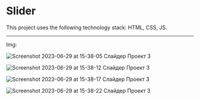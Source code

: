 # Slider
This project uses the following technology stack: HTML, CSS, JS.

---

Img:

![Screenshot 2023-06-29 at 15-38-05 Слайдер Проект 3](https://github.com/ArtLevel/Slider/assets/124143546/fe1294be-6f9a-4565-a024-a92c5be1aefe)

![Screenshot 2023-06-29 at 15-38-12 Слайдер Проект 3](https://github.com/ArtLevel/Slider/assets/124143546/079c55da-cee0-42f7-86a7-e2427f5e00a3)

![Screenshot 2023-06-29 at 15-38-17 Слайдер Проект 3](https://github.com/ArtLevel/Slider/assets/124143546/18072494-e6ba-4df1-a906-16166c9ae1e5)

![Screenshot 2023-06-29 at 15-38-22 Слайдер Проект 3](https://github.com/ArtLevel/Slider/assets/124143546/93478eea-766f-4b8d-ba19-9920ca6b6e05)

